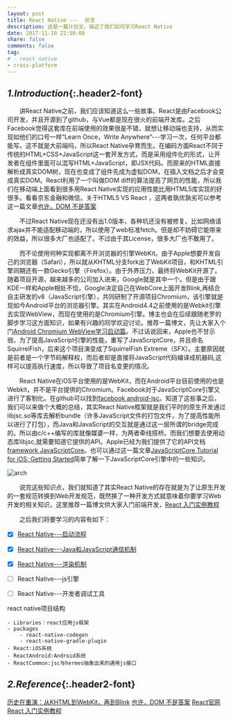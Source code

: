 ```yaml
---
layout: post
title: React Native ---  前言
description: 这是一篇计划文，描述了我们如何学习React Native
date: 2017-11-10 22:50:00
share: false
comments: false
tag:
# - react native
- cross-platform
---
```

## *1.Introduction*{:.header2-font}

&emsp;&emsp;讲React Native之前，我们应该知道这么一些故事。React是由Facebook公司开发，并且开源到了github，与Vue都是现在很火的前端开发库。之后Facebook觉得这套库在前端使用的效果很是不错，就想让移动端也支持，从而实现如他们的口号一样“Learn Once，Write Anywhere”---学习一次，任何平台都能写。这不就是大前端吗，所以React Native孕育而生。在编码方面React不同于传统的HTML+CSS+JavaScript这一套开发方式，而是采用组件化的形式，让开发者在组件里面可以混写HTML+JavaScript，即JSX代码。而原来的HTML直接解析成真实DOM树，现在也变成了组件先成为虚拟DOM，在插入文档之后才会变成真实DOM。React利用了一个叫做DOM diff的算法提高了网页的性能，所以我们在移动端上面看到很多用React Native实现的应用性能比用HTML5库实现的好很多。看看京东金融和微信。关于HTML5 VS React ，这两者孰优孰劣可以参考这一篇文章[也许，DOM 不是答案](http://www.ruanyifeng.com/blog/2015/02/future-of-dom.html)

&emsp;&emsp;不过React Native现在还没有出1.0版本，各种坑还没有被修复。比如网络请求ajax并不能适配移动端的，所以使用了web标准fetch。但是却不妨碍它能带来的效益，所以很多大厂也适配了。不过由于其License，很多大厂也不敢用了。

&emsp;&emsp;而不论使用何种实现都离不开浏览器的引擎WebKit。由于Apple想要开发自己的浏览器（Safari），所以就从KHTML分支fork出了WebKit项目，和KHTML引擎同期还有一款Gecko引擎（Firefox）。由于外界压力，最终将WebKit开源了。随着项目开源，越来越多的公司加入进来，Google就是其中一个。但是由于跟KDE一样和Apple相处不恰，Google决定自己在WebCore上面开发Blink,再结合自主研发的v8（JavaScript引擎），共同研制了开源项目Chromium，该引擎就是现如今Android平台的浏览器引擎。其实在Android4.4之前使用的是Webkit引擎去实现WebView，而现在使用的是Chromium引擎。博主也会在后续跟随老罗的脚步学习这方面知识，如果有兴趣的同学欢迎讨论。推荐一篇博文，先让大家入个门[Android Chromium WebView学习启动篇](http://blog.csdn.net/luoshengyang/article/details/46569161)。不过话说回来，Apple也不甘示弱，为了提高JavaScript引擎的性能，重写了JavaScriptCore，并且命名SquirrelFish，后来这个项目演变成了SquirrelFish  Extreme（SFX）。主要原因就是前者是一个字节码解释权，而后者却是直接将JavaScript代码编译成机器码,这样可以提高执行速度，所以导致了项目名变更的情况。

&emsp;&emsp;React Native在iOS平台使用的是WebKit，而在Android平台目前使用的也是Webkit，并不是平台提供的Chromium。Facebook对于JavaScriptCore引擎又进行了客制化。在github可以找到[facebook android-jsc](https://github.com/facebook/android-jsc)。知道了这些事之后，我们可以来做个大概的总结，其实React Native框架就是我们平时的原生开发通过libjsc.so等库去解析bundle（许多JavaScript文件的打包文件，为了提高性能所以进行了打包），而Java和JavaScript的交互就是通过这一层所谓的bridge完成的。所以由c/c++编写的库就像媒婆一样，为两者牵线搭桥。而我们想要去使用动态库libjsc,就需要知道它提供的API。Apple已经为我们提供了它的API文档[framework JavaScriptCore](https://developer.apple.com/documentation/javascriptcore)。也可以通过这一篇文章[JavaScriptCore Tutorial for iOS: Getting Started](https://www.raywenderlich.com/124075/javascriptcore-tutorial)简单了解一下JavaScriptCore引擎中的一些知识。

![arch]({{site.baseurl}}/asset/cross-platform/react-native-arch.jpeg)


&emsp;&emsp;说完这些知识点，我们就知道了其实React Native的存在就是为了让原生开发的一套规范转换到Web开发规范，既然换了一种开发方式就意味着你要学习Web开发的相关知识，这里推荐一篇博文供大家入门前端开发，[React 入门实例教程](http://www.ruanyifeng.com/blog/2015/03/react.html)

&emsp;&emsp;之后我们将要学习的内容有如下：

- [x] [React Native---启动流程]({{site.baseurl}}/2021-12-05/react-native-launch)
- [x] [React Native---Java和JavaScript通信机制]({{site.baseurl}}/2022-03-10/react-native-java-js-interoperability)
- [x] [React Native---渲染机制]({{site.baseurl}}/2022-03-20/react-native-render)
- [ ] React Native---js引擎
- [ ] React Native---开发者调试工具


react native项目结构
```
- Libraries：react应用js框架
- packages
    - react-native-codegen
    - react-native-gradle-plugin
- React:iOS系统
- ReactAndroid:Android系统
- ReactCommon:jsc与hermes抽象出来的通用js接口
```

## *2.Reference*{:.header2-font}

[历史在重演：从KHTML到WebKit，再到Blink](https://36kr.com/p/202396.html)
[也许，DOM 不是答案](http://www.ruanyifeng.com/blog/2015/02/future-of-dom.html)
[React官网](https://reactjs.org/docs/hello-world.html)
[React 入门实例教程](http://www.ruanyifeng.com/blog/2015/03/react.html)

